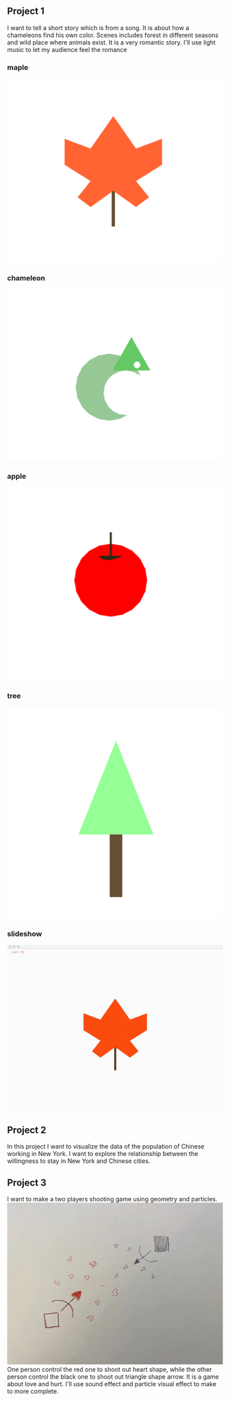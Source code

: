## Project 1
I want to tell a short story which is from a song. It is about how a chameleons find his own color.
Scenes includes forest in different seasons and wild place where animals exist. It is a very romantic story. I'll use light music to let my audience feel the romance

### maple
![image](https://github.com/EffieSong/openframeworks/raw/master/Assignment_3/maple.png)
### chameleon
![image](https://github.com/EffieSong/openframeworks/raw/master/Assignment_3/chameleon.png)
### apple
![image](https://github.com/EffieSong/openframeworks/raw/master/Assignment_3/apple.png)
### tree
![image](https://github.com/EffieSong/openframeworks/raw/master/Assignment_3/tree.png)
### slideshow
![image](https://github.com/EffieSong/openframeworks/raw/master/Assignment_3/of.gif)

## Project 2
In this project  I want to visualize the data of the population of Chinese working in New York. I want to explore the relationship between the willingness to stay in New York and Chinese cities.

## Project 3
I want to make a two players shooting game using geometry and particles.
![image](https://github.com/EffieSong/openframeworks/raw/master/Assignment_3/WechatIMG910.jpeg)
One person control the red one to shoot out heart shape, while the other person control the black one to shoot out triangle shape arrow. It is a game about love and hurt. I'll use sound effect and particle visual effect to make to more complete.


